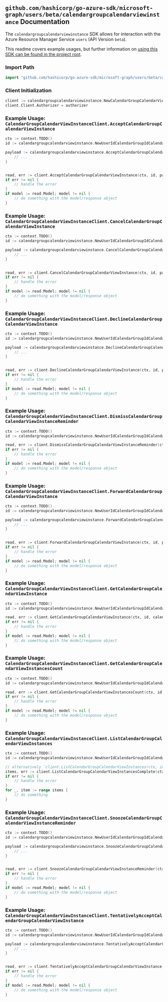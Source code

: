 
## `github.com/hashicorp/go-azure-sdk/microsoft-graph/users/beta/calendargroupcalendarviewinstance` Documentation

The `calendargroupcalendarviewinstance` SDK allows for interaction with the Azure Resource Manager Service `users` (API Version `beta`).

This readme covers example usages, but further information on [using this SDK can be found in the project root](https://github.com/hashicorp/go-azure-sdk/tree/main/docs).

### Import Path

```go
import "github.com/hashicorp/go-azure-sdk/microsoft-graph/users/beta/calendargroupcalendarviewinstance"
```


### Client Initialization

```go
client := calendargroupcalendarviewinstance.NewCalendarGroupCalendarViewInstanceClientWithBaseURI("https://management.azure.com")
client.Client.Authorizer = authorizer
```


### Example Usage: `CalendarGroupCalendarViewInstanceClient.AcceptCalendarGroupCalendarViewInstance`

```go
ctx := context.TODO()
id := calendargroupcalendarviewinstance.NewUserIdCalendarGroupIdCalendarIdCalendarViewIdInstanceID("userIdValue", "calendarGroupIdValue", "calendarIdValue", "eventIdValue", "eventId1Value")

payload := calendargroupcalendarviewinstance.AcceptCalendarGroupCalendarViewInstanceRequest{
	// ...
}


read, err := client.AcceptCalendarGroupCalendarViewInstance(ctx, id, payload)
if err != nil {
	// handle the error
}
if model := read.Model; model != nil {
	// do something with the model/response object
}
```


### Example Usage: `CalendarGroupCalendarViewInstanceClient.CancelCalendarGroupCalendarViewInstance`

```go
ctx := context.TODO()
id := calendargroupcalendarviewinstance.NewUserIdCalendarGroupIdCalendarIdCalendarViewIdInstanceID("userIdValue", "calendarGroupIdValue", "calendarIdValue", "eventIdValue", "eventId1Value")

payload := calendargroupcalendarviewinstance.CancelCalendarGroupCalendarViewInstanceRequest{
	// ...
}


read, err := client.CancelCalendarGroupCalendarViewInstance(ctx, id, payload)
if err != nil {
	// handle the error
}
if model := read.Model; model != nil {
	// do something with the model/response object
}
```


### Example Usage: `CalendarGroupCalendarViewInstanceClient.DeclineCalendarGroupCalendarViewInstance`

```go
ctx := context.TODO()
id := calendargroupcalendarviewinstance.NewUserIdCalendarGroupIdCalendarIdCalendarViewIdInstanceID("userIdValue", "calendarGroupIdValue", "calendarIdValue", "eventIdValue", "eventId1Value")

payload := calendargroupcalendarviewinstance.DeclineCalendarGroupCalendarViewInstanceRequest{
	// ...
}


read, err := client.DeclineCalendarGroupCalendarViewInstance(ctx, id, payload)
if err != nil {
	// handle the error
}
if model := read.Model; model != nil {
	// do something with the model/response object
}
```


### Example Usage: `CalendarGroupCalendarViewInstanceClient.DismissCalendarGroupCalendarViewInstanceReminder`

```go
ctx := context.TODO()
id := calendargroupcalendarviewinstance.NewUserIdCalendarGroupIdCalendarIdCalendarViewIdInstanceID("userIdValue", "calendarGroupIdValue", "calendarIdValue", "eventIdValue", "eventId1Value")

read, err := client.DismissCalendarGroupCalendarViewInstanceReminder(ctx, id)
if err != nil {
	// handle the error
}
if model := read.Model; model != nil {
	// do something with the model/response object
}
```


### Example Usage: `CalendarGroupCalendarViewInstanceClient.ForwardCalendarGroupCalendarViewInstance`

```go
ctx := context.TODO()
id := calendargroupcalendarviewinstance.NewUserIdCalendarGroupIdCalendarIdCalendarViewIdInstanceID("userIdValue", "calendarGroupIdValue", "calendarIdValue", "eventIdValue", "eventId1Value")

payload := calendargroupcalendarviewinstance.ForwardCalendarGroupCalendarViewInstanceRequest{
	// ...
}


read, err := client.ForwardCalendarGroupCalendarViewInstance(ctx, id, payload)
if err != nil {
	// handle the error
}
if model := read.Model; model != nil {
	// do something with the model/response object
}
```


### Example Usage: `CalendarGroupCalendarViewInstanceClient.GetCalendarGroupCalendarViewInstance`

```go
ctx := context.TODO()
id := calendargroupcalendarviewinstance.NewUserIdCalendarGroupIdCalendarIdCalendarViewIdInstanceID("userIdValue", "calendarGroupIdValue", "calendarIdValue", "eventIdValue", "eventId1Value")

read, err := client.GetCalendarGroupCalendarViewInstance(ctx, id, calendargroupcalendarviewinstance.DefaultGetCalendarGroupCalendarViewInstanceOperationOptions())
if err != nil {
	// handle the error
}
if model := read.Model; model != nil {
	// do something with the model/response object
}
```


### Example Usage: `CalendarGroupCalendarViewInstanceClient.GetCalendarGroupCalendarViewInstancesCount`

```go
ctx := context.TODO()
id := calendargroupcalendarviewinstance.NewUserIdCalendarGroupIdCalendarIdCalendarViewID("userIdValue", "calendarGroupIdValue", "calendarIdValue", "eventIdValue")

read, err := client.GetCalendarGroupCalendarViewInstancesCount(ctx, id, calendargroupcalendarviewinstance.DefaultGetCalendarGroupCalendarViewInstancesCountOperationOptions())
if err != nil {
	// handle the error
}
if model := read.Model; model != nil {
	// do something with the model/response object
}
```


### Example Usage: `CalendarGroupCalendarViewInstanceClient.ListCalendarGroupCalendarViewInstances`

```go
ctx := context.TODO()
id := calendargroupcalendarviewinstance.NewUserIdCalendarGroupIdCalendarIdCalendarViewID("userIdValue", "calendarGroupIdValue", "calendarIdValue", "eventIdValue")

// alternatively `client.ListCalendarGroupCalendarViewInstances(ctx, id, calendargroupcalendarviewinstance.DefaultListCalendarGroupCalendarViewInstancesOperationOptions())` can be used to do batched pagination
items, err := client.ListCalendarGroupCalendarViewInstancesComplete(ctx, id, calendargroupcalendarviewinstance.DefaultListCalendarGroupCalendarViewInstancesOperationOptions())
if err != nil {
	// handle the error
}
for _, item := range items {
	// do something
}
```


### Example Usage: `CalendarGroupCalendarViewInstanceClient.SnoozeCalendarGroupCalendarViewInstanceReminder`

```go
ctx := context.TODO()
id := calendargroupcalendarviewinstance.NewUserIdCalendarGroupIdCalendarIdCalendarViewIdInstanceID("userIdValue", "calendarGroupIdValue", "calendarIdValue", "eventIdValue", "eventId1Value")

payload := calendargroupcalendarviewinstance.SnoozeCalendarGroupCalendarViewInstanceReminderRequest{
	// ...
}


read, err := client.SnoozeCalendarGroupCalendarViewInstanceReminder(ctx, id, payload)
if err != nil {
	// handle the error
}
if model := read.Model; model != nil {
	// do something with the model/response object
}
```


### Example Usage: `CalendarGroupCalendarViewInstanceClient.TentativelyAcceptCalendarGroupCalendarViewInstance`

```go
ctx := context.TODO()
id := calendargroupcalendarviewinstance.NewUserIdCalendarGroupIdCalendarIdCalendarViewIdInstanceID("userIdValue", "calendarGroupIdValue", "calendarIdValue", "eventIdValue", "eventId1Value")

payload := calendargroupcalendarviewinstance.TentativelyAcceptCalendarGroupCalendarViewInstanceRequest{
	// ...
}


read, err := client.TentativelyAcceptCalendarGroupCalendarViewInstance(ctx, id, payload)
if err != nil {
	// handle the error
}
if model := read.Model; model != nil {
	// do something with the model/response object
}
```
